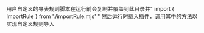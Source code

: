 用户自定义的导表规则脚本在运行前会复制并覆盖到此目录并" import { ImportRule } from './importRule.mjs' "
然后运行时载入插件，调用其中的方法以实现自定义规则导入